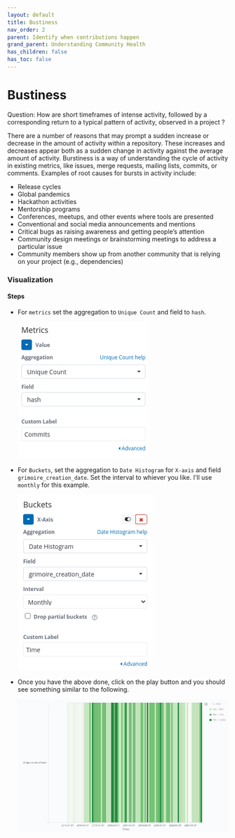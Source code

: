 ```yaml
---
layout: default
title: Bustiness
nav_order: 2
parent: Identify when contributions happen
grand_parent: Understanding Community Health
has_children: false
has_toc: false
---
```


# Bustiness
Question: How are short timeframes of intense activity, followed by a
corresponding return to a typical pattern of activity, observed in a project ?

There are a number of reasons that may prompt a sudden increase or decrease in
the amount of activity within a repository. These increases and decreases appear
both as a sudden change in activity against the average amount of activity.
Burstiness is a way of understanding the cycle of activity in existing metrics,
like issues, merge requests, mailing lists, commits, or comments. Examples of
root causes for bursts in activity include:

- Release cycles
- Global pandemics
- Hackathon activities
- Mentorship programs
- Conferences, meetups, and other events where tools are presented
- Conventional and social media announcements and mentions
- Critical bugs as raising awareness and getting people’s attention
- Community design meetings or brainstorming meetings to address a particular
  issue
- Community members show up from another community that is relying on your
  project (e.g., dependencies)

### Visualization

#### Steps
- For `metrics` set the aggregation to `Unique Count` and field to `hash`.

    ![metrics bustiness](./assets/metrics-bustiness.png)

- For `Buckets`, set the aggregation to `Date Histogram` for `X-axis` and field
  `grimoire_creation_date`. Set the interval to whiever you like. I'll use
  `monthly` for this example.

  ![buckets-bustiness](./assets/buckets-bustiness.png)

- Once you have the above done, click on the play button and you should see
  something similar to the following.

    ![bustiness](./assets/bustiness.png)

